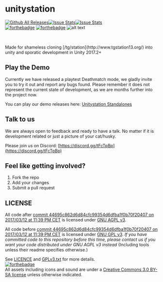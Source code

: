 # unitystation
[![Github All Releases](https://img.shields.io/github/downloads/Unitystation/Unitystation/total.svg)](https://github.com/unitystation/unitystation/releases)[![Issue Stats](http://issuestats.com/github/unitystation/unitystation/badge/pr)](http://issuestats.com/github/unitystation/unitystation)[![Issue Stats](http://issuestats.com/github/unitystation/unitystation/badge/issue)](http://issuestats.com/github/unitystation/unitystation)
<br>
[![forthebadge](http://forthebadge.com/images/badges/built-with-resentment.svg)](http://forthebadge.com) [![forthebadge](http://forthebadge.com/images/badges/contains-technical-debt.svg)](http://forthebadge.com)
![alt text](https://camo.githubusercontent.com/33e89a24d66a1f94b45f652c1fd0ed391b86595a/687474703a2f2f646f6f626c792e697a7a2e6d6f652f756e69747973746174696f6e2f77696b692f756e69747973746174696f6e4c4f474f2e706e67)<br>
<br>

<br>
Made for shameless cloning [/tg/station](http://www.tgstation13.org/) into unity and sporatic development in Unity 2017.2+

## Play the Demo
Currently we have released a playtest Deathmatch mode, we gladly invite you to try it out and report any bugs found. Please remember it does not represent the current state of development, as we are months further into the project now.

You can play our demo releases here: [Unitystation Standalones](https://github.com/unitystation/unitystation/releases)

## Talk to us
We are always open to feedback and ready to have a talk. No matter if it is development related or just a picture of your cat/husky.

Please join us on Discord: [https://discord.gg/tFcTpBp](https://discord.gg/tFcTpBp) <br>

## Feel like getting involved?
1. Fork the repo
2. Add your changes
3. Submit a pull request

## LICENSE

All code after [commit 44695c862d6d84cfc99354d6dfba1f0b70f20407 on 2017/03/12 at 11:39 PM CET](https://github.com/unitystation/unitystation/commit/44695c862d6d84cfc99354d6dfba1f0b70f20407) is licensed under [GNU AGPL v3](https://www.gnu.org/licenses/agpl-3.0.html).

All code before [commit 44695c862d6d84cfc99354d6dfba1f0b70f20407 on 2017/03/12 at 11:39 PM CET](https://github.com/unitystation/unitystation/commit/44695c862d6d84cfc99354d6dfba1f0b70f20407) is licensed under [GNU GPL v3](https://www.gnu.org/licenses/gpl-3.0.html).
_If you have committed code to this repository before this time, please contact us if you want your code distributed under GNU AGPL v3 instead_
(Including tools unless their readme specifies otherwise.)

See [LICENCE](https://github.com/unitystation/unitystation/blob/develop/LICENSE) and [GPLv3.txt](https://github.com/unitystation/unitystation/blob/develop/docs/GPLv3.txt) for more details.
<br>
[![forthebadge](http://forthebadge.com/images/badges/cc-by-nd.svg)](http://forthebadge.com) <br>
All assets including icons and sound are under a [Creative Commons 3.0 BY-SA license](https://creativecommons.org/licenses/by-sa/3.0/) unless otherwise indicated.
